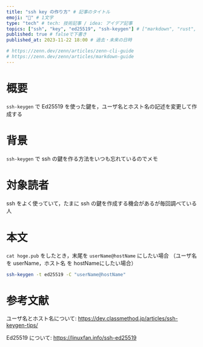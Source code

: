 ```yaml
---
title: "ssh key の作り方" # 記事のタイトル
emoji: "🔑" # 1文字
type: "tech" # tech: 技術記事 / idea: アイデア記事
topics: ["ssh", "key", "ed25519", "ssh-keygen"] # ["markdown", "rust", "aws"]のように５つまで
published: true # falseで下書き
published_at: 2023-11-22 18:00 # 過去・未来の日時

# https://zenn.dev/zenn/articles/zenn-cli-guide
# https://zenn.dev/zenn/articles/markdown-guide
---
```

# 概要
```ssh-keygen``` で Ed25519 を使った鍵を，ユーザ名とホスト名の記述を変更して作成する
# 背景
```ssh-keygen``` で ssh の鍵を作る方法をいつも忘れているのでメモ
# 対象読者
ssh をよく使っていて，たまに ssh の鍵を作成する機会があるが毎回調べている人
# 本文
```cat hoge.pub``` をしたとき，末尾を ```userName@hostName``` にしたい場合
（ユーザ名 を userName，ホスト名 を hostNameにしたい場合）
~~~sh
ssh-keygen -t ed25519 -C "userName@hostName"
~~~
# 参考文献
ユーザ名とホスト名について:
https://dev.classmethod.jp/articles/ssh-keygen-tips/

Ed25519 について:
https://linuxfan.info/ssh-ed25519
